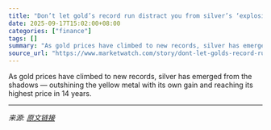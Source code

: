 ```yaml
---
title: "Don’t let gold’s record run distract you from silver’s ‘explosive potential’ right now"
date: 2025-09-17T15:02:00+08:00
categories: ["finance"]
tags: []
summary: "As gold prices have climbed to new records, silver has emerged from the shadows — outshining the yellow metal with its own gain and reaching its highest price in 14 years."
source_url: "https://www.marketwatch.com/story/dont-let-golds-record-run-distract-you-from-silvers-explosive-potential-right-now-2e71a117?mod=mw_rss_topstories"
---
```


As gold prices have climbed to new records, silver has emerged from the shadows — outshining the yellow metal with its own gain and reaching its highest price in 14 years.

---

*来源: [原文链接](https://www.marketwatch.com/story/dont-let-golds-record-run-distract-you-from-silvers-explosive-potential-right-now-2e71a117?mod=mw_rss_topstories)*
